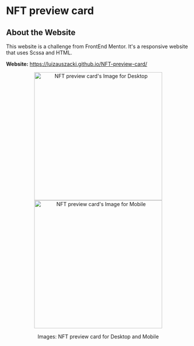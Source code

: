 # NFT preview card

## About the Website
This website is a challenge from FrontEnd Mentor.
It's a responsive website that uses Scssa and HTML.

**Website:** https://luizauszacki.github.io/NFT-preview-card/

<div align="center">
  <img 
    src="https://user-images.githubusercontent.com/105115163/179857841-03ce210d-1a04-4061-bb2c-2ca54a96f8f4.png" 
    height="350" 
    alt="NFT preview card's Image for Desktop">
  <img 
    src="https://user-images.githubusercontent.com/105115163/179857849-1f56eb34-e337-45ee-aac6-4330136519ab.png" 
    height="350" 
    alt="NFT preview card's Image for Mobile">
  <br/>
  <p>Images: NFT preview card for Desktop and Mobile</p>
</div>

